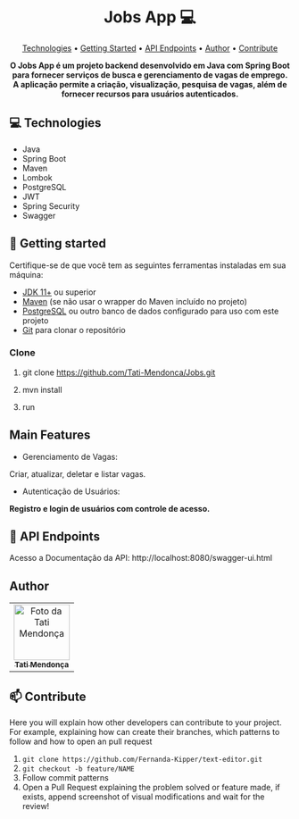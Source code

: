 <h1 align="center" style="font-weight: bold;">Jobs App 💻</h1>

<p align="center">
 <a href="#tech">Technologies</a> • 
 <a href="#started">Getting Started</a> • 
  <a href="#routes">API Endpoints</a> •
 <a href="#author">Author</a> •
 <a href="#contribute">Contribute</a>
</p>

<p align="center">
    <b>O Jobs App é um projeto backend desenvolvido em Java com Spring Boot para fornecer serviços de busca e gerenciamento de vagas de emprego. 
      A aplicação permite a criação, visualização, pesquisa de vagas, além de fornecer recursos para usuários autenticados.</b>
</p>

<h2 id="technologies">💻 Technologies</h2>

- Java
- Spring Boot
- Maven
- Lombok
- PostgreSQL
- JWT
- Spring Security
- Swagger

<h2 id="started">🚀 Getting started</h2>

Certifique-se de que você tem as seguintes ferramentas instaladas em sua máquina:

- [JDK 11+](https://www.oracle.com/java/technologies/javase-jdk11-downloads.html) ou superior
- [Maven](https://maven.apache.org/download.cgi) (se não usar o wrapper do Maven incluído no projeto)
- [PostgreSQL](https://www.postgresql.org/download/) ou outro banco de dados configurado para uso com este projeto
- [Git](https://git-scm.com/) para clonar o repositório

<h3>Clone </h3>

1) git clone https://github.com/Tati-Mendonca/Jobs.git

2)  mvn install

3) run 

<h2>Main Features</h2>

- Gerenciamento de Vagas:
  
Criar, atualizar, deletar e listar vagas.
- Autenticação de Usuários:
  
<b>Registro e login de usuários com controle de acesso.</b>

<h2 id="routes">📍 API Endpoints</h2>

Acesso a Documentação da API:
http://localhost:8080/swagger-ui.html

<h2 id="author">Author</h2>

<table>
  <tr>   
    <td align="center">
      <a href="#">
        <img src="https://avatars.githubusercontent.com/u/97405991?v=4" width="100px;" alt="Foto da Tati Mendonça"/><br>
        <sub>
          <b>Tati Mendonça</b>
        </sub>
      </a>
    </td>
  </tr>
</table>

<h2 id="contribute">📫 Contribute</h2>

Here you will explain how other developers can contribute to your project. For example, explaining how can create their branches, which patterns to follow and how to open an pull request

1. `git clone https://github.com/Fernanda-Kipper/text-editor.git`
2. `git checkout -b feature/NAME`
3. Follow commit patterns
4. Open a Pull Request explaining the problem solved or feature made, if exists, append screenshot of visual modifications and wait for the review!
